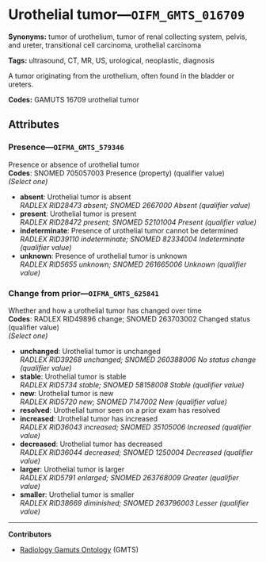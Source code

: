 # Urothelial tumor—`OIFM_GMTS_016709`

**Synonyms:** tumor of urothelium, tumor of renal collecting system, pelvis, and ureter, transitional cell carcinoma, urothelial carcinoma

**Tags:** ultrasound, CT, MR, US, urological, neoplastic, diagnosis

A tumor originating from the urothelium, often found in the bladder or ureters.

**Codes:** GAMUTS 16709 urothelial tumor

## Attributes

### Presence—`OIFMA_GMTS_579346`

Presence or absence of urothelial tumor  
**Codes**: SNOMED 705057003 Presence (property) (qualifier value)  
*(Select one)*

- **absent**: Urothelial tumor is absent  
_RADLEX RID28473 absent; SNOMED 2667000 Absent (qualifier value)_
- **present**: Urothelial tumor is present  
_RADLEX RID28472 present; SNOMED 52101004 Present (qualifier value)_
- **indeterminate**: Presence of urothelial tumor cannot be determined  
_RADLEX RID39110 indeterminate; SNOMED 82334004 Indeterminate (qualifier value)_
- **unknown**: Presence of urothelial tumor is unknown  
_RADLEX RID5655 unknown; SNOMED 261665006 Unknown (qualifier value)_

### Change from prior—`OIFMA_GMTS_625841`

Whether and how a urothelial tumor has changed over time  
**Codes**: RADLEX RID49896 change; SNOMED 263703002 Changed status (qualifier value)  
*(Select one)*

- **unchanged**: Urothelial tumor is unchanged  
_RADLEX RID39268 unchanged; SNOMED 260388006 No status change (qualifier value)_
- **stable**: Urothelial tumor is stable  
_RADLEX RID5734 stable; SNOMED 58158008 Stable (qualifier value)_
- **new**: Urothelial tumor is new  
_RADLEX RID5720 new; SNOMED 7147002 New (qualifier value)_
- **resolved**: Urothelial tumor seen on a prior exam has resolved  
- **increased**: Urothelial tumor has increased  
_RADLEX RID36043 increased; SNOMED 35105006 Increased (qualifier value)_
- **decreased**: Urothelial tumor has decreased  
_RADLEX RID36044 decreased; SNOMED 1250004 Decreased (qualifier value)_
- **larger**: Urothelial tumor is larger  
_RADLEX RID5791 enlarged; SNOMED 263768009 Greater (qualifier value)_
- **smaller**: Urothelial tumor is smaller  
_RADLEX RID38669 diminished; SNOMED 263796003 Lesser (qualifier value)_

---

**Contributors**

- [Radiology Gamuts Ontology](https://gamuts.net/) (GMTS)